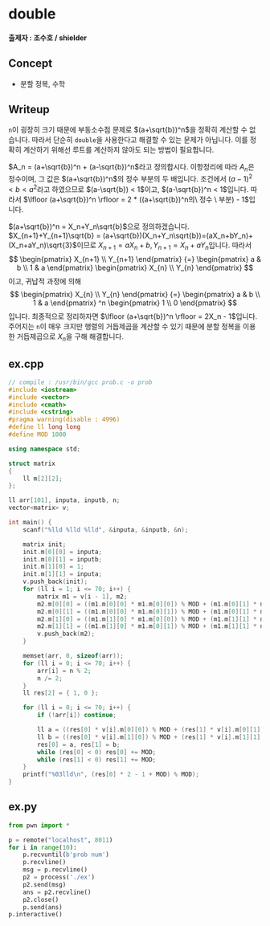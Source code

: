 
# double

#### 출제자 : 조수호 / shielder

## Concept

- 분할 정복, 수학

## Writeup

`n`이 굉장히 크기 때문에 부동소수점 문제로 $(a+\sqrt{b})^n$을 정확히 계산할 수 없습니다. 따라서 단순히 `double`을 사용한다고 해결할 수 있는 문제가 아닙니다. 이를 정확히 계산하기 위해선 루트를 계산하지 않아도 되는 방법이 필요합니다.

$A_n = (a+\sqrt{b})^n + (a-\sqrt{b})^n$라고 정의합시다. 이항정리에 따라 $A_n$은 정수이며, 그 값은 $(a+\sqrt{b})^n$의 정수 부분의 두 배입니다. 조건에서 $(a-1)^2 < b < a^2$라고 하였으므로 $(a-\sqrt{b}) < 1$이고, $(a-\sqrt{b})^n < 1$입니다. 따라서 $\lfloor (a+\sqrt{b})^n \rfloor = 2 * ((a+\sqrt{b})^n의\ 정수 \ 부분) - 1$입니다.

$(a+\sqrt{b})^n = X_n+Y_n\sqrt{b}$으로 정의하겠습니다. $X_{n+1}+Y_{n+1}\sqrt{b} = (a+\sqrt{b})(X_n+Y_n\sqrt{b})=(aX_n+bY_n)+(X_n+aY_n)\sqrt{3}$이므로 $X_{n+1} = aX_n+b,Y_{n+1}=X_n+aY_n$입니다. 따라서
$$
\begin{pmatrix}
X_{n+1} \\
Y_{n+1}
\end{pmatrix}
{=}
\begin{pmatrix}
a & b \\
1 & a
\end{pmatrix}
\begin{pmatrix}
X_{n} \\
Y_{n}
\end{pmatrix}
$$
이고, 귀납적 과정에 의해
$$
\begin{pmatrix}
X_{n} \\
Y_{n}
\end{pmatrix}
{=}
\begin{pmatrix}
a & b \\
1 & a
\end{pmatrix}
^n
\begin{pmatrix}
1 \\
0
\end{pmatrix}
$$
입니다. 최종적으로 정리하자면 $\lfloor (a+\sqrt{b})^n \rfloor = 2X_n - 1$입니다. 주어지는 `n`이 매우 크지만 행렬의 거듭제곱을 계산할 수 있기 때문에 분할 정복을 이용한 거듭제곱으로 $X_n$을 구해 해결합니다.

## ex.cpp

```cpp
// compile : /usr/bin/gcc prob.c -o prob
#include <iostream>
#include <vector>
#include <cmath>
#include <cstring>
#pragma warning(disable : 4996)
#define ll long long
#define MOD 1000

using namespace std;

struct matrix
{
	ll m[2][2];
};

ll arr[101], inputa, inputb, n;
vector<matrix> v;

int main() {
    scanf("%lld %lld %lld", &inputa, &inputb, &n);

	matrix init;
	init.m[0][0] = inputa;
	init.m[0][1] = inputb;
	init.m[1][0] = 1;
	init.m[1][1] = inputa;
	v.push_back(init);
	for (ll i = 1; i <= 70; i++) {
		matrix m1 = v[i - 1], m2;
		m2.m[0][0] = ((m1.m[0][0] * m1.m[0][0]) % MOD + (m1.m[0][1] * m1.m[1][0]) % MOD) % MOD;
		m2.m[0][1] = ((m1.m[0][0] * m1.m[0][1]) % MOD + (m1.m[0][1] * m1.m[1][1]) % MOD) % MOD;
		m2.m[1][0] = ((m1.m[1][0] * m1.m[0][0]) % MOD + (m1.m[1][1] * m1.m[1][0]) % MOD) % MOD;
		m2.m[1][1] = ((m1.m[1][0] * m1.m[0][1]) % MOD + (m1.m[1][1] * m1.m[1][1]) % MOD) % MOD;
		v.push_back(m2);
	}

    memset(arr, 0, sizeof(arr));
    for (ll i = 0; i <= 70; i++) {
        arr[i] = n % 2;
        n /= 2;
    }
    ll res[2] = { 1, 0 };

    for (ll i = 0; i <= 70; i++) {
        if (!arr[i]) continue;

        ll a = ((res[0] * v[i].m[0][0]) % MOD + (res[1] * v[i].m[0][1]) % MOD) % MOD;
        ll b = ((res[0] * v[i].m[1][0]) % MOD + (res[1] * v[i].m[1][1]) % MOD) % MOD;
        res[0] = a, res[1] = b;
        while (res[0] < 0) res[0] += MOD;
        while (res[1] < 0) res[1] += MOD;
    }
    printf("%03lld\n", (res[0] * 2 - 1 + MOD) % MOD);
}
```

## ex.py

```python
from pwn import *

p = remote("localhost", 8011)
for i in range(10):
    p.recvuntil(b'prob num')
    p.recvline()
    msg = p.recvline()
    p2 = process('./ex')
    p2.send(msg)
    ans = p2.recvline()
    p2.close()
    p.send(ans)
p.interactive()
```